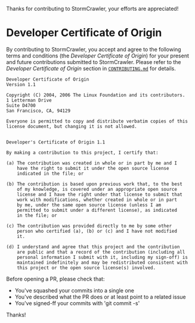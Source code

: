 Thanks for contributing to StormCrawler, your efforts are appreciated!

Developer Certificate of Origin
===============================

By contributing to StormCrawler, you accept and agree to the following terms and conditions (the *Developer Certificate of Origin*) for your present and future contributions submitted to StormCrawler. 
Please refer to the *Developer Certificate of Origin* section in [`CONTRIBUTING.md`](CONTRIBUTING.md) for details.

```
Developer Certificate of Origin
Version 1.1

Copyright (C) 2004, 2006 The Linux Foundation and its contributors.
1 Letterman Drive
Suite D4700
San Francisco, CA, 94129

Everyone is permitted to copy and distribute verbatim copies of this
license document, but changing it is not allowed.


Developer's Certificate of Origin 1.1

By making a contribution to this project, I certify that:

(a) The contribution was created in whole or in part by me and I
    have the right to submit it under the open source license
    indicated in the file; or

(b) The contribution is based upon previous work that, to the best
    of my knowledge, is covered under an appropriate open source
    license and I have the right under that license to submit that
    work with modifications, whether created in whole or in part
    by me, under the same open source license (unless I am
    permitted to submit under a different license), as indicated
    in the file; or

(c) The contribution was provided directly to me by some other
    person who certified (a), (b) or (c) and I have not modified
    it.

(d) I understand and agree that this project and the contribution
    are public and that a record of the contribution (including all
    personal information I submit with it, including my sign-off) is
    maintained indefinitely and may be redistributed consistent with
    this project or the open source license(s) involved.
```

Before opening a PR, please check that: 

* You've squashed your commits into a single one
* You've described what the PR does or at least point to a related issue
* You've signed-ff your commits with 'git commit -s'

Thanks!

